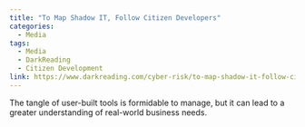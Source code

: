 ```yaml
---
title: "To Map Shadow IT, Follow Citizen Developers"
categories:
  - Media
tags:
  - Media
  - DarkReading
  - Citizen Development
link: https://www.darkreading.com/cyber-risk/to-map-shadow-it-follow-citizen-developers
---
```


The tangle of user-built tools is formidable to manage, but it can lead to a greater understanding of real-world business needs.
